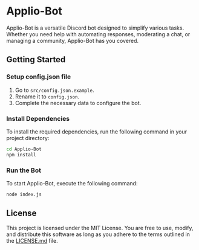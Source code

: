# Applio-Bot

Applio-Bot is a versatile Discord bot designed to simplify various tasks. Whether you need help with automating responses, moderating a chat, or managing a community, Applio-Bot has you covered.

## Getting Started

### Setup config.json file

1. Go to `src/config.json.example`.
2. Rename it to `config.json`.
3. Complete the necessary data to configure the bot.

### Install Dependencies

To install the required dependencies, run the following command in your project directory:

```bash
cd Applio-Bot
npm install
```

### Run the Bot

To start Applio-Bot, execute the following command:

```bash
node index.js
```

## License

This project is licensed under the MIT License. You are free to use, modify, and distribute this software as long as you adhere to the terms outlined in the [LICENSE.md](./LICENSE) file.
